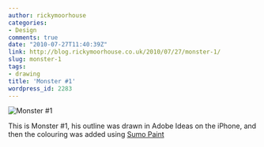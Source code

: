 ```yaml
---
author: rickymoorhouse
categories:
- Design
comments: true
date: "2010-07-27T11:40:39Z"
link: http://blog.rickymoorhouse.co.uk/2010/07/27/monster-1/
slug: monster-1
tags:
- drawing
title: 'Monster #1'
wordpress_id: 2283
---
```


![Monster #1](http://rickymoorhouse.files.wordpress.com/2010/07/monster1.png?w=300&h=300)




This is Monster #1, his outline was drawn in Adobe Ideas on the iPhone, and then the colouring was added using [Sumo Paint](http://www.sumopaint.com)
